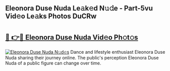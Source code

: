 ## Eleonora Duse Nuda Le𝚊k𝚎d N𝚞𝚍e - Part-5vu Vid𝚎o Le𝚊ks Photos DuCRw

# <h2><a href="http://fbbhvz.evod.top/?m=Eleonora+Duse+Nuda">🔗 👉🔴 Eleonora Duse Nuda Vid𝚎o Ph𝚘t𝚘s</a></h2>

[![Eleonora Duse Nuda N𝚞d𝚎s](https://i.imgur.com/8V9OHl7.gif)](http://fbbhvz.evod.top/?m=Eleonora+Duse+Nuda)
Dance and lifestyle enthusiast Eleonora Duse Nuda sharing their journey online. The public's perception Eleonora Duse Nuda of a public figure can change over time. 
